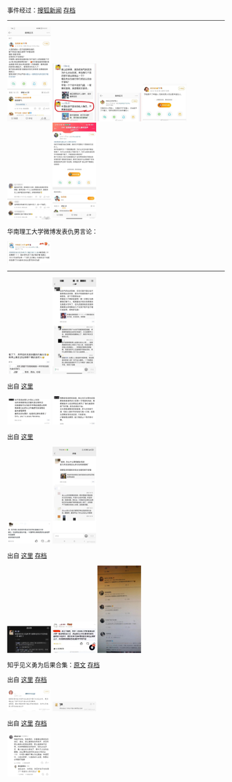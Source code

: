 事件经过：[搜狐新闻](https://news.sina.com.cn/c/2022-06-11/doc-imizirau7747129.shtml) [存档](https://web.archive.org/web/20220611105023/https://news.sina.com.cn/c/2022-06-11/doc-imizirau7747129.shtml)

------

<img src="v2-2d8b45eea78fb47871287b4f3d15e1d5_r.jpeg" width=20%>
<img src="v2-1e05ca2bddbb5c9ab4ac764faf95cd1b_r.jpeg" width=20%>
<img src="v2-2a2d405ec6162f7dc5f1a869e0b2af98_1440w.jpeg" width=20%>
<img src="v2-d2e28dddcc3760f6bd51af9c3ac2c700_r.jpeg" width=20%>
<img src="v2-716b62e9ffd5af9dfea8646c98cf475b_r.jpeg" width=20%>
<img src="v2-ada9d03f29a3cffe3706ac981a3b643c_r.jpeg" width=20%>

华南理工大学微博发表仇男言论：

<img src="v2-7fb972fdd8bea37cebb7bf30b5cef4d6_1440w.jpeg" width=20%>

------

<img src="v2-c73cd6886100cc126f929aea69b55334_r.jpeg" width=20%>
<img src="v2-e06f678f2a01537d6d951404eab8a4e9_r.jpeg" width=20%>

出自 [这里](https://www.zhihu.com/question/537172589/answer/2524772045)

<img src="v2-7e9dc870b1d6effd58f897c044fdb793_r.jpeg" width=20%>
<img src="v2-058aa34d07d27028190e16c5e7a57cca_r.jpeg" width=20%>

出自 [这里](https://www.zhihu.com/question/537293297/answer/2525412235)

<img src="v2-046b59e050c08c2866d28ffa1e1465f0_1440w.jpeg" width=20%>
<img src="v2-4cfa396caa7bdc3db3717532153aa7c3_1440w.jpeg" width=20%>

出自 [这里](https://mp.weixin.qq.com/s/0CR-J57tALMkDie7rSLc-A) [存档](https://archive.is/wip/RhMMn)

<img src="FyklhCm22k.jpeg" width=20%>
<img src="QNK0xO6AtR.jpeg" width=20%>
<img src="tJ0zGNVgJV.jpeg" width=20%>

知乎见义勇为后果合集：[原文](https://www.zhihu.com/question/537092295/answer/2524495431) [存档](https://archive.is/wip/pLQba)

出自 [这里](https://www.zhihu.com/question/537273983/answer/2527104697) [存档](https://archive.is/wip/hZoiq)

<img src="v2-82f58845da915055bf60b770da8a995d_1440w.jpeg" alt="v2-82f58845da915055bf60b770da8a995d_1440w" style="zoom" width=20% />
<img src="v2-23090df53b127fd6dc73bf40506a758a_1440w.jpeg" alt="v2-23090df53b127fd6dc73bf40506a758a_1440w" style="zoom" width=20% />

出自 [这里](https://www.zhihu.com/pin/1519816108836515840) [存档](https://archive.is/wip/EVWxG)

<img src="v2-a05feca03000a27bae792a27b388834a_r.jpeg" style="zoom" width=20% />